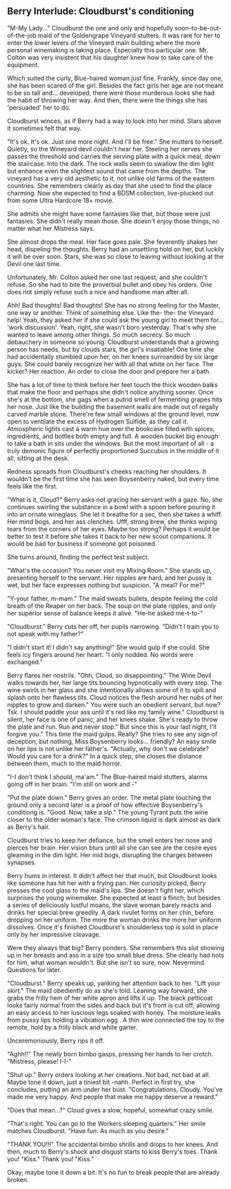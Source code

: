 ## Berry Interlude: Cloudburst's conditioning

"M-My Lady..." Cloudburst the one and only and hopefully soon-to-be-out-of-the-job maid of the Goldengrape Vineyard stutters. It was rare for her to enter the lower levers of the Vineyard main building where the more personal winemaking is taking place. Especially this particular one. Mr. Colton was very insistent that his daughter knew how to take care of the equipment.

Which suited the curly, Blue-haired woman just fine. Frankly, since day one, she has been scared of the girl. Besides the fact girls her age are not meant to be so tall and... developed, there were those murderous looks she had the habit of throwing her way. And then, there were the things she has 'persuaded' her to do.

Cloudburst winces, as if Berry had a way to look into her mind. Stars above it sometimes felt that way.

"It's ok. It's ok. Just one more night. And I'll be free." She mutters to herself. Quietly, so the Wineyard devil couldn't hear her. Steeling her nerves she passes the threshold and carries the serving plate with a quick meal, down the staircase. Into the dark. The rock walls seem to swallow the dim light but enhance even the slightest sound that came from the depths. The vineyard has a very old aesthetic to it, not unlike old farms of the eastern countries. She remembers clearly as day that she used to find the place charming. Now she expected to find a BDSM collection, live-plucked out from some Ultra Hardcore 18+ movie.

She admits she might have some fantasies like that, but those were just fantasies. She didn't really mean those. She doesn't enjoy those things, no matter what her Mistress says. 

She almost drops the meal. Her face goes pale. She feverently shakes her head, dispeling the thoughts. Berry had an unsettling hold on her, but luckily it will be over soon. Stars, she was so close to leaving without looking at the Devil one last time.

Unfortunately, Mr. Colton asked her one last request, and she couldn't refuse. So she had to bite the proverbial bullet and obey his orders. One does not simply refuse such a nice and handsome man after all. 

Ahh! Bad thoughts! Bad thoughts! She has no strong feeling for the Master, one way or another. Think of something else. Like the- the- the Vineyard help! Yeah, they asked her if she could ask the young girl to meet them for... 'work discussion'. Yeah, right, she wasn't born yesterday. That's why she wanted to leave among other things. So much secrecy. So much debauchery in someone so young. Cloudburst understands that a growing person has needs, but by clouds stars, the girl's insatiable! One time she had accidentally stumbled upon her, on her knees surroanded by six large guys. She could barely recognize her with all that white on her face. The kicker? Her reaction. An order to close the door and prepare her a bath.

She has a lot of time to think before her feet touch the thick wooden balks that make the floor and perhaps she didn't notice anything sooner. Once she's at the bottom, she gags when a putrid smell of fermenting grapes hits her nose. Just like the building the basement walls are made out of regally carved marble stone. There're few small windows at the ground level, now open to ventilate the excess of Hydrogen Sulfide, as they call it. Atmospheric lights cast a warm hue over the bookcase filled with spices, ingredients, and bottles both empty and full. A wooden bucket big enough to take a bath in sits under the windows. But the most important of all - a truly demonic figure of perfectly proportioned Succubus in the middle of it all, sitting at the desk.

Redness spreads from Cloudburst's cheeks reaching her shoulders. It wouldn't be the first time she has seen Boysenberry naked, but every time feels like the first.

"What is it, Cloud?" Berry asks not gracing her servant with a gaze. No, she continues swirling the substance in a bowl with a spoon before pouring it into an ornate wineglass. She let it breathe for a sec, then she takes a whiff. Her mind bogs, and her ass clenches. Ufff, strong brew, she thinks wiping tears from the corners of her eyes. Maybe too strong? Perhaps it would be better to test it before she takes it back to her new scout companions. It would be bad for business if someone got poisoned.

She turns around, finding the perfect test subject.

"What's the occasion? You never visit my Mixing Room." She stands up, presenting herself to the servant. Her nipples are hard, and her pussy is wet, but her face expresses nothing but suspicion. "A meal? For me?"

"Y-your father, m-mam." The maid sweats bullets, despite feeling the cold breath of the Reaper on her back. The soup on the plate ripples, and only her superior sense of balance keeps it alive. "He-he asked me-t-to-"

"Cloudburst." Berry cuts her off, her pupils narrowing. "Didn't I train you to not speak with my father?"

"I didn't start it! I didn't say anything!" She would gulp if she could. She feels icy fingers around her heart. "I only nodded. No words were exchanged."

Berry flares her nostrils. "Ohh, Cloud, so disappointing." The Wine Devil walks towards her, her large tits bouncing hypnotically with every step. The wine swirls in her glass and she intentionally allows some of it to spill and splash onto her flawless tits. Cloud notices the flesh around her nubs of her nipples to grow and darken." You were such an obedient servant, but now? Tsk. I should paddle your ass until it's red like my family wine." Cloudburst is silent, her face is one of panic, and her knees shake. She's ready to throw the plate and run. Run and never stop." But since this is your last night, I'll forgive you." This time the maid gulps. Really? She tries to see any sign of deception, but nothing, Miss Boysenberry looks... friendly? An easy smile on her lips is not unlike her father's. "Actually, why don't we celebrate? Would you care for a drink?" In a quick step, she closes the distance between them, much to the maid horror.

"I-I don't think I should, ma'am." The Blue-haired maid stutters, alarms going off in her brain. "I'm still on work and -"

"Put the plate down." Berry gives an order. The metal plate touching the ground only a second later is a proof of how effective Boysenberry's conditiong is. "Good. Now, take a sip." The young Tyrant puts the wine closer to the older woman's face. The crimson liquid is dark almost as dark as Berry's hair.

Cloudburst tries to keep her defiance, but the smell enters her nose and pierces her brain. Her vision blurs until all she can see are the cesire eyes gleaming in the dim light. Her mid bogs, disrupting the charges between synapses.

Berry hums in interest. It didn't affect her that much, but Cloudburst looks like someone has hit her with a frying pan. Her curiosity picked, Berry presses the cool glass to the maid's lips. She doesn't fight her, which surprises the young winemaker. She expected at least a flinch, but besides a series of deliciously lustful moans, the slave woman barely reacts and drinks her special brew greedily. A dark rivulet forms on her chin, before dropping on her uniform. The more the woman drinks the more her uniform dissolves. Once it's finished Cloudburst's shoulderless top is sold in place only by her impressive cleavage.

Were they always that big? Berry ponders. She remembers this slut showing up in her breasts and ass in a size too small blue dress. She clearly had hots for him, what woman wouldn't. But she isn't so sure, now. Nevermind. Questions for later.

"Cloudburst." Berry speaks up, yanking her attention back to her. "Lift your skirt." The maid obediently do as she's told. Leaning way forward, she grabs the frilly hem of her white apron and lifts it up. The black petticoat looks fairly normal from the sides and back but it's front is cut off, allowing an easy access to her luscious legs soaked with honey. The moisture leaks from pussy lips holding a vibration egg . A thin wire connected the toy to the remote, hold by a frilly black and white garter.

Unceremoniously, Berry rips it off. 

"Aghh!!" The newly born bimbo gasps, pressing her hands to her crotch. "Mistress, please! I-I-"

"Shut up." Berry orders looking at her creations. Not bad, not bad at all. Maybe tone it down, just a tiniest bit -nahh. Perfect in first try, she concludes, putting an arm under her bust. "Congratulations, Cloudy. You've made me very happy. And people that make me happy deserve a reward."

"Does that mean...?" Cloud gives a slow, hopeful, somewhat crazy smile.

"That's right. You can go to the Workers sleeping quarters." Her smile matches Cloudburst. "Have fun. As much as you desire."

"THANK YOU!!!" The accidental bimbo shrills and drops to her knees. And then, much to Berry's shock and disgust starts to kiss Berry's toes. Thank you! "Kiss." Thank you! "Kiss."

Okay, maybe tone it down a bit. It's no fun to break people that are already broken.